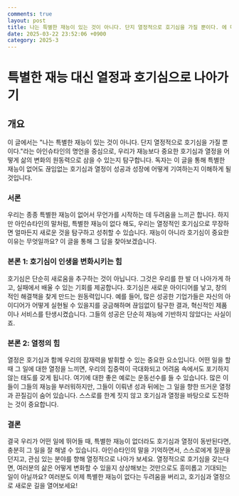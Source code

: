 ```yaml
---
comments: true
layout: post
title: 나는 특별한 재능이 있는 것이 아니다. 단지 열정적으로 호기심을 가질 뿐이다. 에 대해서
date: 2025-03-22 23:52:06 +0900
category: 2025-3
---
```


# 특별한 재능 대신 열정과 호기심으로 나아가기

## 개요
이 글에서는 "나는 특별한 재능이 있는 것이 아니다. 단지 열정적으로 호기심을 가질 뿐이다."라는 아인슈타인의 명언을 중심으로, 우리가 재능보다 중요한 호기심과 열정을 어떻게 삶의 변화의 원동력으로 삼을 수 있는지 탐구합니다. 독자는 이 글을 통해 특별한 재능이 없어도 끊임없는 호기심과 열정이 성공과 성장에 어떻게 기여하는지 이해하게 될 것입니다.

### 서론
우리는 종종 특별한 재능이 없어서 무언가를 시작하는 데 두려움을 느끼곤 합니다. 하지만 아인슈타인의 말처럼, 특별한 재능이 없다 해도, 우리는 열정적인 호기심으로 무장하면 얼마든지 새로운 것을 탐구하고 성취할 수 있습니다. 재능이 아니라 호기심이 중요한 이유는 무엇일까요? 이 글을 통해 그 답을 찾아보겠습니다.

### 본론 1: 호기심이 인생을 변화시키는 힘
호기심은 단순히 새로움을 추구하는 것이 아닙니다. 그것은 우리를 한 발 더 나아가게 하고, 실패에서 배울 수 있는 기회를 제공합니다. 호기심은 새로운 아이디어를 낳고, 창의적인 해결책을 찾게 만드는 원동력입니다. 예를 들어, 많은 성공한 기업가들은 자신의 아이디어가 어떻게 실현될 수 있을지를 궁금해하며 끊임없이 탐구한 결과, 혁신적인 제품이나 서비스를 탄생시켰습니다. 그들의 성공은 단순히 재능에 기반하지 않았다는 사실이죠.

### 본론 2: 열정의 힘
열정은 호기심과 함께 우리의 잠재력을 발휘할 수 있는 중요한 요소입니다. 어떤 일을 할 때 그 일에 대한 열정을 느끼면, 우리의 집중력이 극대화되고 어려움 속에서도 포기하지 않는 태도를 갖게 됩니다. 여기에 대한 좋은 예로는 운동선수를 들 수 있습니다. 많은 이들이 그들의 재능을 부러워하지만, 그들이 이뤄낸 성과 뒤에는 그 일을 향한 뜨거운 열정과 끈질김이 숨어 있습니다. 스스로를 한계 짓지 않고 호기심과 열정을 바탕으로 도전하는 것이 중요합니다.

### 결론
결국 우리가 어떤 일에 뛰어들 때, 특별한 재능이 없더라도 호기심과 열정이 동반된다면, 충분히 그 일을 잘 해낼 수 있습니다. 아인슈타인의 말을 기억하면서, 스스로에게 질문을 던지고, 관심 있는 분야를 향해 열정적으로 나아가 보세요. 열정적으로 호기심을 갖는다면, 여러분의 삶은 어떻게 변화할 수 있을지 상상해보는 것만으로도 흥미롭고 기대되는 일이 아닐까요? 여러분도 이제 특별한 재능이 없다는 두려움을 버리고, 호기심과 열정으로 새로운 길을 열어보세요!